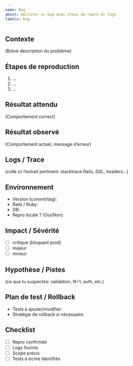 ```yaml
---
name: Bug
about: Déclarer un bug avec steps de repro et logs
labels: bug
---
```


## Contexte
(Brève description du problème)

## Étapes de reproduction
1. …
2. …
3. …

## Résultat attendu
(Comportement correct)

## Résultat observé
(Comportement actuel, message d’erreur)

## Logs / Trace
(colle ici l’extrait pertinent: stacktrace Rails, SQL, headers…)

## Environnement
- Version (commit/tag): 
- Rails / Ruby:
- DB:
- Repro locale ? (Oui/Non)

## Impact / Sévérité
- [ ] critique (bloquant prod)
- [ ] majeur
- [ ] mineur

## Hypothèse / Pistes
(ce que tu suspectes: validation, N+1, auth, etc.)

## Plan de test / Rollback
- Tests à ajouter/modifier:
- Stratégie de rollback si nécessaire:

## Checklist
- [ ] Repro confirmée
- [ ] Logs fournis
- [ ] Scope précis
- [ ] Tests à écrire identifiés